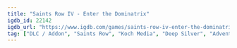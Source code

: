 ```yaml
---
title: "Saints Row IV - Enter the Dominatrix"
igdb_id: 22142
igdb_url: "https://www.igdb.com/games/saints-row-iv-enter-the-dominatrix"
tag: ["DLC / Addon", "Saints Row", "Koch Media", "Deep Silver", "Adventure", "Single player", "Third person", "Action", "Comedy"]
---
```

